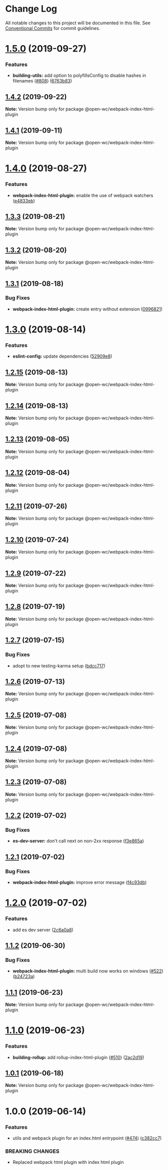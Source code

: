 # Change Log

All notable changes to this project will be documented in this file.
See [Conventional Commits](https://conventionalcommits.org) for commit guidelines.

# [1.5.0](https://github.com/open-wc/open-wc/compare/@open-wc/webpack-index-html-plugin@1.4.2...@open-wc/webpack-index-html-plugin@1.5.0) (2019-09-27)


### Features

* **building-utils:** add option to polyfillsConfig to disable hashes in filenames ([#808](https://github.com/open-wc/open-wc/issues/808)) ([6763b83](https://github.com/open-wc/open-wc/commit/6763b83))





## [1.4.2](https://github.com/open-wc/open-wc/compare/@open-wc/webpack-index-html-plugin@1.4.1...@open-wc/webpack-index-html-plugin@1.4.2) (2019-09-22)

**Note:** Version bump only for package @open-wc/webpack-index-html-plugin





## [1.4.1](https://github.com/open-wc/open-wc/compare/@open-wc/webpack-index-html-plugin@1.4.0...@open-wc/webpack-index-html-plugin@1.4.1) (2019-09-11)

**Note:** Version bump only for package @open-wc/webpack-index-html-plugin





# [1.4.0](https://github.com/open-wc/open-wc/compare/@open-wc/webpack-index-html-plugin@1.3.3...@open-wc/webpack-index-html-plugin@1.4.0) (2019-08-27)


### Features

* **webpack-index-html-plugin:** enable the use of webpack watchers ([e4833eb](https://github.com/open-wc/open-wc/commit/e4833eb))





## [1.3.3](https://github.com/open-wc/open-wc/compare/@open-wc/webpack-index-html-plugin@1.3.2...@open-wc/webpack-index-html-plugin@1.3.3) (2019-08-21)

**Note:** Version bump only for package @open-wc/webpack-index-html-plugin





## [1.3.2](https://github.com/open-wc/open-wc/compare/@open-wc/webpack-index-html-plugin@1.3.1...@open-wc/webpack-index-html-plugin@1.3.2) (2019-08-20)

**Note:** Version bump only for package @open-wc/webpack-index-html-plugin





## [1.3.1](https://github.com/open-wc/open-wc/compare/@open-wc/webpack-index-html-plugin@1.3.0...@open-wc/webpack-index-html-plugin@1.3.1) (2019-08-18)


### Bug Fixes

* **webpack-index-html-plugin:** create entry without extension ([0996821](https://github.com/open-wc/open-wc/commit/0996821))





# [1.3.0](https://github.com/open-wc/open-wc/compare/@open-wc/webpack-index-html-plugin@1.2.15...@open-wc/webpack-index-html-plugin@1.3.0) (2019-08-14)


### Features

* **eslint-config:** update dependencies ([52909e8](https://github.com/open-wc/open-wc/commit/52909e8))





## [1.2.15](https://github.com/open-wc/open-wc/compare/@open-wc/webpack-index-html-plugin@1.2.14...@open-wc/webpack-index-html-plugin@1.2.15) (2019-08-13)

**Note:** Version bump only for package @open-wc/webpack-index-html-plugin





## [1.2.14](https://github.com/open-wc/open-wc/compare/@open-wc/webpack-index-html-plugin@1.2.13...@open-wc/webpack-index-html-plugin@1.2.14) (2019-08-13)

**Note:** Version bump only for package @open-wc/webpack-index-html-plugin





## [1.2.13](https://github.com/open-wc/open-wc/compare/@open-wc/webpack-index-html-plugin@1.2.12...@open-wc/webpack-index-html-plugin@1.2.13) (2019-08-05)

**Note:** Version bump only for package @open-wc/webpack-index-html-plugin





## [1.2.12](https://github.com/open-wc/open-wc/compare/@open-wc/webpack-index-html-plugin@1.2.11...@open-wc/webpack-index-html-plugin@1.2.12) (2019-08-04)

**Note:** Version bump only for package @open-wc/webpack-index-html-plugin





## [1.2.11](https://github.com/open-wc/open-wc/compare/@open-wc/webpack-index-html-plugin@1.2.10...@open-wc/webpack-index-html-plugin@1.2.11) (2019-07-26)

**Note:** Version bump only for package @open-wc/webpack-index-html-plugin





## [1.2.10](https://github.com/open-wc/open-wc/compare/@open-wc/webpack-index-html-plugin@1.2.9...@open-wc/webpack-index-html-plugin@1.2.10) (2019-07-24)

**Note:** Version bump only for package @open-wc/webpack-index-html-plugin





## [1.2.9](https://github.com/open-wc/open-wc/compare/@open-wc/webpack-index-html-plugin@1.2.8...@open-wc/webpack-index-html-plugin@1.2.9) (2019-07-22)

**Note:** Version bump only for package @open-wc/webpack-index-html-plugin





## [1.2.8](https://github.com/open-wc/open-wc/compare/@open-wc/webpack-index-html-plugin@1.2.7...@open-wc/webpack-index-html-plugin@1.2.8) (2019-07-19)

**Note:** Version bump only for package @open-wc/webpack-index-html-plugin





## [1.2.7](https://github.com/open-wc/open-wc/compare/@open-wc/webpack-index-html-plugin@1.2.6...@open-wc/webpack-index-html-plugin@1.2.7) (2019-07-15)


### Bug Fixes

* adopt to new testing-karma setup ([bdcc717](https://github.com/open-wc/open-wc/commit/bdcc717))





## [1.2.6](https://github.com/open-wc/open-wc/compare/@open-wc/webpack-index-html-plugin@1.2.5...@open-wc/webpack-index-html-plugin@1.2.6) (2019-07-13)

**Note:** Version bump only for package @open-wc/webpack-index-html-plugin





## [1.2.5](https://github.com/open-wc/open-wc/compare/@open-wc/webpack-index-html-plugin@1.2.4...@open-wc/webpack-index-html-plugin@1.2.5) (2019-07-08)

**Note:** Version bump only for package @open-wc/webpack-index-html-plugin





## [1.2.4](https://github.com/open-wc/open-wc/compare/@open-wc/webpack-index-html-plugin@1.2.3...@open-wc/webpack-index-html-plugin@1.2.4) (2019-07-08)

**Note:** Version bump only for package @open-wc/webpack-index-html-plugin





## [1.2.3](https://github.com/open-wc/open-wc/compare/@open-wc/webpack-index-html-plugin@1.2.2...@open-wc/webpack-index-html-plugin@1.2.3) (2019-07-08)

**Note:** Version bump only for package @open-wc/webpack-index-html-plugin





## [1.2.2](https://github.com/open-wc/open-wc/compare/@open-wc/webpack-index-html-plugin@1.2.1...@open-wc/webpack-index-html-plugin@1.2.2) (2019-07-02)


### Bug Fixes

* **es-dev-server:** don't call next on non-2xx response ([f3e865a](https://github.com/open-wc/open-wc/commit/f3e865a))





## [1.2.1](https://github.com/open-wc/open-wc/compare/@open-wc/webpack-index-html-plugin@1.2.0...@open-wc/webpack-index-html-plugin@1.2.1) (2019-07-02)


### Bug Fixes

* **webpack-index-html-plugin:** improve error message ([f4c93db](https://github.com/open-wc/open-wc/commit/f4c93db))





# [1.2.0](https://github.com/open-wc/open-wc/compare/@open-wc/webpack-index-html-plugin@1.1.2...@open-wc/webpack-index-html-plugin@1.2.0) (2019-07-02)


### Features

* add es dev server ([2c6a0a8](https://github.com/open-wc/open-wc/commit/2c6a0a8))





## [1.1.2](https://github.com/open-wc/open-wc/compare/@open-wc/webpack-index-html-plugin@1.1.1...@open-wc/webpack-index-html-plugin@1.1.2) (2019-06-30)


### Bug Fixes

* **webpack-index-html-plugin:** multi build now works on windows ([#522](https://github.com/open-wc/open-wc/issues/522)) ([b24723a](https://github.com/open-wc/open-wc/commit/b24723a))





## [1.1.1](https://github.com/open-wc/open-wc/compare/@open-wc/webpack-index-html-plugin@1.1.0...@open-wc/webpack-index-html-plugin@1.1.1) (2019-06-23)

**Note:** Version bump only for package @open-wc/webpack-index-html-plugin





# [1.1.0](https://github.com/open-wc/open-wc/compare/@open-wc/webpack-index-html-plugin@1.0.1...@open-wc/webpack-index-html-plugin@1.1.0) (2019-06-23)


### Features

* **building-rollup:** add rollup-index-html-plugin ([#510](https://github.com/open-wc/open-wc/issues/510)) ([2ac2d19](https://github.com/open-wc/open-wc/commit/2ac2d19))





## [1.0.1](https://github.com/open-wc/open-wc/compare/@open-wc/webpack-index-html-plugin@1.0.0...@open-wc/webpack-index-html-plugin@1.0.1) (2019-06-18)

**Note:** Version bump only for package @open-wc/webpack-index-html-plugin





# 1.0.0 (2019-06-14)


### Features

* utils and webpack plugin for an index.html entrypoint ([#474](https://github.com/open-wc/open-wc/issues/474)) ([c382cc7](https://github.com/open-wc/open-wc/commit/c382cc7))


### BREAKING CHANGES

* Replaced webpack html plugin with index html plugin
